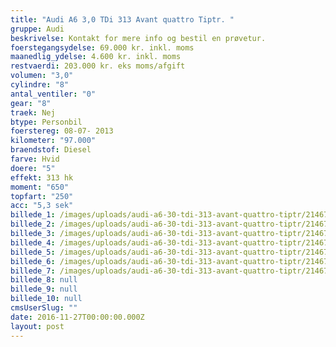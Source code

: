 ```yaml
---
title: "Audi A6 3,0 TDi 313 Avant quattro Tiptr. "
gruppe: Audi
beskrivelse: Kontakt for mere info og bestil en prøvetur.
foerstegangsydelse: 69.000 kr. inkl. moms
maanedlig_ydelse: 4.600 kr. inkl. moms
restvaerdi: 203.000 kr. eks moms/afgift
volumen: "3,0"
cylindre: "8"
antal_ventiler: "0"
gear: "8"
traek: Nej
btype: Personbil
foerstereg: 08-07- 2013
kilometer: "97.000"
braendstof: Diesel
farve: Hvid
doere: "5"
effekt: 313 hk
moment: "650"
topfart: "250"
acc: "5,3 sek"
billede_1: /images/uploads/audi-a6-30-tdi-313-avant-quattro-tiptr/2146779119.jpg
billede_2: /images/uploads/audi-a6-30-tdi-313-avant-quattro-tiptr/2146779119_1.jpg
billede_3: /images/uploads/audi-a6-30-tdi-313-avant-quattro-tiptr/2146779119_2.jpg
billede_4: /images/uploads/audi-a6-30-tdi-313-avant-quattro-tiptr/2146779119_3.jpg
billede_5: /images/uploads/audi-a6-30-tdi-313-avant-quattro-tiptr/2146779119_4.jpg
billede_6: /images/uploads/audi-a6-30-tdi-313-avant-quattro-tiptr/2146779119_5.jpg
billede_7: /images/uploads/audi-a6-30-tdi-313-avant-quattro-tiptr/2146779119_6.jpg
billede_8: null
billede_9: null
billede_10: null
cmsUserSlug: ""
date: 2016-11-27T00:00:00.000Z
layout: post
---
```



